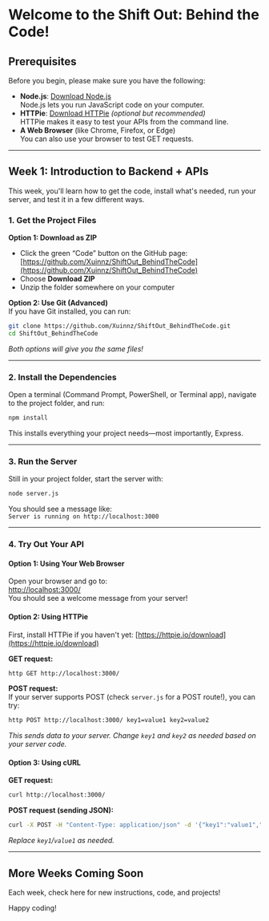 # Welcome to the Shift Out: Behind the Code!

## Prerequisites

Before you begin, please make sure you have the following:

- **Node.js**: [Download Node.js](https://nodejs.org/)  
  Node.js lets you run JavaScript code on your computer.  
- **HTTPie**: [Download HTTPie](https://httpie.io/) _(optional but recommended)_  
  HTTPie makes it easy to test your APIs from the command line.
- **A Web Browser** (like Chrome, Firefox, or Edge)  
  You can also use your browser to test GET requests.

---

## Week 1: Introduction to Backend + APIs

This week, you'll learn how to get the code, install what's needed, run your server, and test it in a few different ways.

### 1. Get the Project Files

**Option 1: Download as ZIP**  
- Click the green “Code” button on the GitHub page:  
  [https://github.com/Xuinnz/ShiftOut_BehindTheCode](https://github.com/Xuinnz/ShiftOut_BehindTheCode)
- Choose **Download ZIP**
- Unzip the folder somewhere on your computer

**Option 2: Use Git (Advanced)**  
If you have Git installed, you can run:
```bash
git clone https://github.com/Xuinnz/ShiftOut_BehindTheCode.git
cd ShiftOut_BehindTheCode
```
_Both options will give you the same files!_

---

### 2. Install the Dependencies

Open a terminal (Command Prompt, PowerShell, or Terminal app), navigate to the project folder, and run:

```bash
npm install
```

This installs everything your project needs—most importantly, Express.

---

### 3. Run the Server

Still in your project folder, start the server with:

```bash
node server.js
```

You should see a message like:  
`Server is running on http://localhost:3000`

---

### 4. Try Out Your API

#### Option 1: Using Your Web Browser

Open your browser and go to:  
[http://localhost:3000/](http://localhost:3000/)  
You should see a welcome message from your server!

#### Option 2: Using HTTPie

First, install HTTPie if you haven't yet: [https://httpie.io/download](https://httpie.io/download)

**GET request:**
```bash
http GET http://localhost:3000/
```

**POST request:**  
If your server supports POST (check `server.js` for a POST route!), you can try:

```bash
http POST http://localhost:3000/ key1=value1 key2=value2
```
_This sends data to your server. Change `key1` and `key2` as needed based on your server code._

#### Option 3: Using cURL

**GET request:**
```bash
curl http://localhost:3000/
```

**POST request (sending JSON):**
```bash
curl -X POST -H "Content-Type: application/json" -d '{"key1":"value1","key2":"value2"}' http://localhost:3000/
```
_Replace `key1`/`value1` as needed._

---
## More Weeks Coming Soon

Each week, check here for new instructions, code, and projects!

Happy coding!
